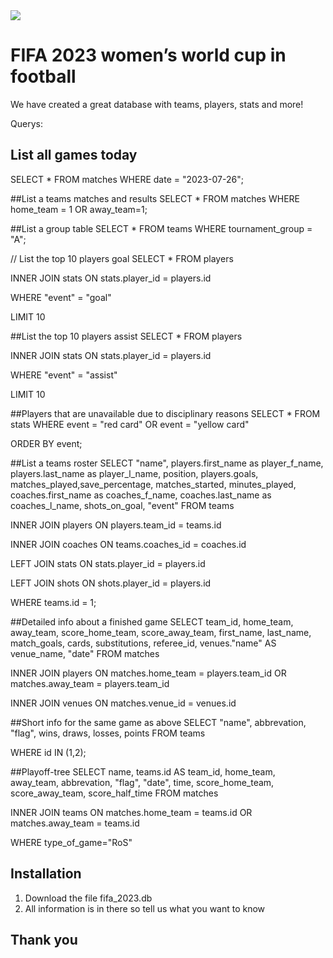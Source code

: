 <img src="https://media.giphy.com/media/SxFHr5dX6m0RYK21NY/giphy.gif">

# FIFA 2023 women’s world cup in football

We have created a great database with teams, players, stats and more!

Querys:

##  List all games today 
SELECT * 
FROM matches 
WHERE date = "2023-07-26";

##List a teams matches and results
SELECT * 
FROM matches 
WHERE home_team = 1 OR away_team=1;

##List a group table 
SELECT * 
FROM teams 
WHERE tournament_group = "A";

// List the top 10 players goal
SELECT * FROM players

INNER JOIN stats ON stats.player_id = players.id

WHERE "event" = "goal"

LIMIT 10

##List the top 10 players assist
SELECT * FROM players

INNER JOIN stats ON stats.player_id = players.id

WHERE "event" = "assist"

LIMIT 10


##Players that are unavailable due to disciplinary reasons
SELECT * 
FROM stats 
WHERE event = "red card" OR event = "yellow card"

ORDER BY event;

##List a teams roster 
SELECT "name", 
players.first_name as player_f_name, 
players.last_name as player_l_name, 
position, players.goals, 
matches_played,save_percentage, 
matches_started, 
minutes_played, 
coaches.first_name as coaches_f_name, 
coaches.last_name as coaches_l_name, 
shots_on_goal, 
"event" 
FROM teams

INNER JOIN players ON players.team_id = teams.id

INNER JOIN coaches ON teams.coaches_id = coaches.id

LEFT JOIN stats ON stats.player_id = players.id

LEFT JOIN shots ON shots.player_id = players.id

WHERE teams.id = 1;

##Detailed info about a finished game
SELECT team_id, 
home_team, 
away_team,
score_home_team, 
score_away_team, 
first_name, 
last_name, 
match_goals, 
cards, 
substitutions, 
referee_id, 
venues."name" AS venue_name, 
"date" 
FROM matches

INNER JOIN players ON matches.home_team = players.team_id OR matches.away_team = players.team_id

INNER JOIN venues ON matches.venue_id = venues.id

##Short info for the same game as above
SELECT "name", 
abbrevation, 
"flag", 
wins, 
draws, 
losses, 
points 
FROM teams

WHERE id IN (1,2);

##Playoff-tree 
SELECT name, 
teams.id AS team_id, 
home_team, 
away_team, 
abbrevation, 
"flag", 
"date", 
time, 
score_home_team, 
score_away_team, 
score_half_time 
FROM matches

INNER JOIN teams ON matches.home_team = teams.id OR matches.away_team = teams.id

WHERE type_of_game="RoS"


## Installation

1. Download the file fifa_2023.db
2. All information is in there so tell us what you want to know

## Thank you
